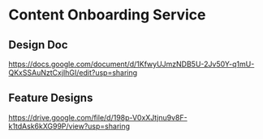 # Content Onboarding Service

## Design Doc
https://docs.google.com/document/d/1KfwyUJmzNDB5U-2Jv50Y-q1mU-QKxSSAuNztCxjIhGI/edit?usp=sharing

## Feature Designs
https://drive.google.com/file/d/198p-V0xXJtjnu9v8F-k1tdAsk6kXG99P/view?usp=sharing
